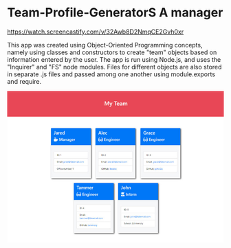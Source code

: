 # Team-Profile-GeneratorS A manager
https://watch.screencastify.com/v/32Awb8D2NmqCE2Gvh0xr

This app was created using Object-Oriented Programming concepts, namely using classes and constructors to create "team" objects based on information entered by the user. The app is run using Node.js, and uses the "Inquirer" and "FS" node modules. Files for different objects are also stored in separate .js files and passed among one another using module.exports and require.


![](mock-Up.jpeg)
